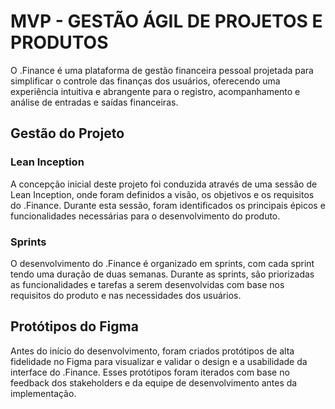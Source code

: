 # MVP - GESTÃO ÁGIL DE PROJETOS E PRODUTOS

O .Finance é uma plataforma de gestão financeira pessoal projetada para simplificar o controle das finanças dos usuários, oferecendo uma experiência intuitiva e abrangente para o registro, acompanhamento e análise de entradas e saídas financeiras.

## Gestão do Projeto

### Lean Inception
A concepção inicial deste projeto foi conduzida através de uma sessão de Lean Inception, onde foram definidos a visão, os objetivos e os requisitos do .Finance. Durante esta sessão, foram identificados os principais épicos e funcionalidades necessárias para o desenvolvimento do produto.

### Sprints
O desenvolvimento do .Finance é organizado em sprints, com cada sprint tendo uma duração de duas semanas. Durante as sprints, são priorizadas as funcionalidades e tarefas a serem desenvolvidas com base nos requisitos do produto e nas necessidades dos usuários.

## Protótipos do Figma
Antes do início do desenvolvimento, foram criados protótipos de alta fidelidade no Figma para visualizar e validar o design e a usabilidade da interface do .Finance. Esses protótipos foram iterados com base no feedback dos stakeholders e da equipe de desenvolvimento antes da implementação.
